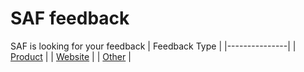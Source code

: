 # SAF feedback
SAF is looking for your feedback
| Feedback Type |
|---------------|
| [Product](https://github.com/TheSAFComapny/feedback/discussions/2)    |
| [Website](https://github.com/TheSAFComapny/feedback/discussions/1)       |
| [Other](https://github.com/TheSAFComapny/feedback/discussions/3)         |

